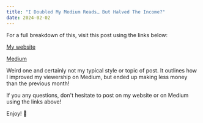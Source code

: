 ```yaml
---
title: "I Doubled My Medium Reads… But Halved The Income?"
date: 2024-02-02
---
```


For a full breakdown of this, visit this post using the links below:

[My website](https://mharwood.uk/i-doubled-my-medium-reads-but-halved-the-income/)

[Medium](https://medium.com/@it-delinquent/i-doubled-my-medium-reads-but-halved-the-income-9daaac3e1cbf)

Weird one and certainly not my typical style or topic of post. It outlines how I improved my viewership on Medium, but ended up making less money than the previous month!

If you any questions, don't hesitate to post on my website or on Medium using the links above!

Enjoy! 🎉
